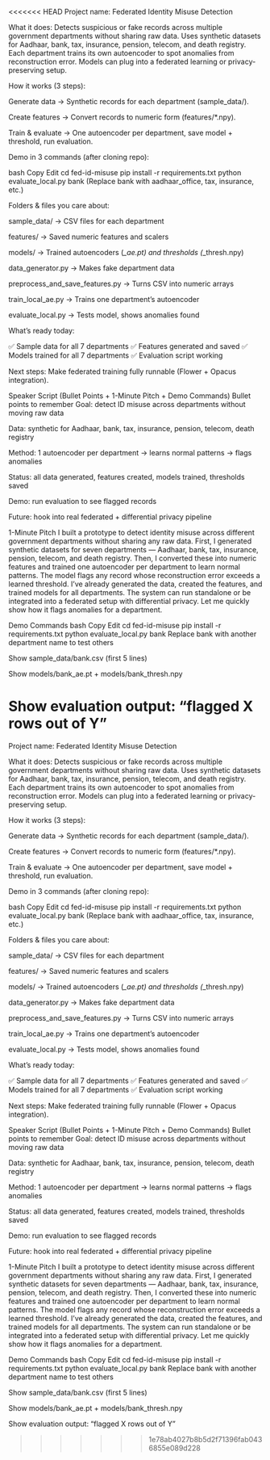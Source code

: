 <<<<<<< HEAD
Project name:
Federated Identity Misuse Detection

What it does:
Detects suspicious or fake records across multiple government departments without sharing raw data.
Uses synthetic datasets for Aadhaar, bank, tax, insurance, pension, telecom, and death registry.
Each department trains its own autoencoder to spot anomalies from reconstruction error.
Models can plug into a federated learning or privacy-preserving setup.

How it works (3 steps):

Generate data → Synthetic records for each department (sample_data/).

Create features → Convert records to numeric form (features/*.npy).

Train & evaluate → One autoencoder per department, save model + threshold, run evaluation.

Demo in 3 commands (after cloning repo):

bash
Copy
Edit
cd fed-id-misuse
pip install -r requirements.txt
python evaluate_local.py bank
(Replace bank with aadhaar_office, tax, insurance, etc.)

Folders & files you care about:

sample_data/ → CSV files for each department

features/ → Saved numeric features and scalers

models/ → Trained autoencoders (*_ae.pt) and thresholds (*_thresh.npy)

data_generator.py → Makes fake department data

preprocess_and_save_features.py → Turns CSV into numeric arrays

train_local_ae.py → Trains one department’s autoencoder

evaluate_local.py → Tests model, shows anomalies found

What’s ready today:

✅ Sample data for all 7 departments
✅ Features generated and saved
✅ Models trained for all 7 departments
✅ Evaluation script working

Next steps:
Make federated training fully runnable (Flower + Opacus integration).

Speaker Script (Bullet Points + 1-Minute Pitch + Demo Commands)
Bullet points to remember
Goal: detect ID misuse across departments without moving raw data

Data: synthetic for Aadhaar, bank, tax, insurance, pension, telecom, death registry

Method: 1 autoencoder per department → learns normal patterns → flags anomalies

Status: all data generated, features created, models trained, thresholds saved

Demo: run evaluation to see flagged records

Future: hook into real federated + differential privacy pipeline

1-Minute Pitch
I built a prototype to detect identity misuse across different government departments without sharing any raw data.
First, I generated synthetic datasets for seven departments — Aadhaar, bank, tax, insurance, pension, telecom, and death registry.
Then, I converted these into numeric features and trained one autoencoder per department to learn normal patterns.
The model flags any record whose reconstruction error exceeds a learned threshold.
I’ve already generated the data, created the features, and trained models for all departments.
The system can run standalone or be integrated into a federated setup with differential privacy.
Let me quickly show how it flags anomalies for a department.

Demo Commands
bash
Copy
Edit
cd fed-id-misuse
pip install -r requirements.txt
python evaluate_local.py bank
Replace bank with another department name to test others

Show sample_data/bank.csv (first 5 lines)

Show models/bank_ae.pt + models/bank_thresh.npy

Show evaluation output: “flagged X rows out of Y”
=======
Project name:
Federated Identity Misuse Detection

What it does:
Detects suspicious or fake records across multiple government departments without sharing raw data.
Uses synthetic datasets for Aadhaar, bank, tax, insurance, pension, telecom, and death registry.
Each department trains its own autoencoder to spot anomalies from reconstruction error.
Models can plug into a federated learning or privacy-preserving setup.

How it works (3 steps):

Generate data → Synthetic records for each department (sample_data/).

Create features → Convert records to numeric form (features/*.npy).

Train & evaluate → One autoencoder per department, save model + threshold, run evaluation.

Demo in 3 commands (after cloning repo):

bash
Copy
Edit
cd fed-id-misuse
pip install -r requirements.txt
python evaluate_local.py bank
(Replace bank with aadhaar_office, tax, insurance, etc.)

Folders & files you care about:

sample_data/ → CSV files for each department

features/ → Saved numeric features and scalers

models/ → Trained autoencoders (*_ae.pt) and thresholds (*_thresh.npy)

data_generator.py → Makes fake department data

preprocess_and_save_features.py → Turns CSV into numeric arrays

train_local_ae.py → Trains one department’s autoencoder

evaluate_local.py → Tests model, shows anomalies found

What’s ready today:

✅ Sample data for all 7 departments
✅ Features generated and saved
✅ Models trained for all 7 departments
✅ Evaluation script working

Next steps:
Make federated training fully runnable (Flower + Opacus integration).

Speaker Script (Bullet Points + 1-Minute Pitch + Demo Commands)
Bullet points to remember
Goal: detect ID misuse across departments without moving raw data

Data: synthetic for Aadhaar, bank, tax, insurance, pension, telecom, death registry

Method: 1 autoencoder per department → learns normal patterns → flags anomalies

Status: all data generated, features created, models trained, thresholds saved

Demo: run evaluation to see flagged records

Future: hook into real federated + differential privacy pipeline

1-Minute Pitch
I built a prototype to detect identity misuse across different government departments without sharing any raw data.
First, I generated synthetic datasets for seven departments — Aadhaar, bank, tax, insurance, pension, telecom, and death registry.
Then, I converted these into numeric features and trained one autoencoder per department to learn normal patterns.
The model flags any record whose reconstruction error exceeds a learned threshold.
I’ve already generated the data, created the features, and trained models for all departments.
The system can run standalone or be integrated into a federated setup with differential privacy.
Let me quickly show how it flags anomalies for a department.

Demo Commands
bash
Copy
Edit
cd fed-id-misuse
pip install -r requirements.txt
python evaluate_local.py bank
Replace bank with another department name to test others

Show sample_data/bank.csv (first 5 lines)

Show models/bank_ae.pt + models/bank_thresh.npy

Show evaluation output: “flagged X rows out of Y”
>>>>>>> 1e78ab4027b8b5d2f71396fab0436855e089d228
